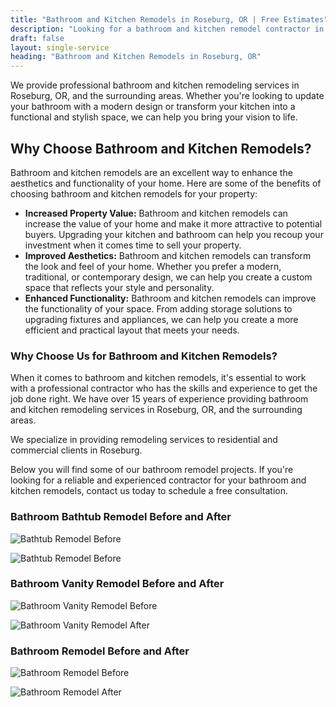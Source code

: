 ```yaml
---
title: "Bathroom and Kitchen Remodels in Roseburg, OR | Free Estimates"
description: "Looking for a bathroom and kitchen remodel contractor in Roseburg, OR? We do bathroom and kitchen remodels in Roseburg, OR area."
draft: false
layout: single-service
heading: "Bathroom and Kitchen Remodels in Roseburg, OR"
---
```


We provide professional bathroom and kitchen remodeling services in Roseburg, OR, and the surrounding areas. Whether you're looking to update your bathroom with a modern design or transform your kitchen into a functional and stylish space, we can help you bring your vision to life.

## Why Choose Bathroom and Kitchen Remodels?
Bathroom and kitchen remodels are an excellent way to enhance the aesthetics and functionality of your home. Here are some of the benefits of choosing bathroom and kitchen remodels for your property:
- **Increased Property Value:** Bathroom and kitchen remodels can increase the value of your home and make it more attractive to potential buyers. Upgrading your kitchen and bathroom can help you recoup your investment when it comes time to sell your property.
- **Improved Aesthetics:** Bathroom and kitchen remodels can transform the look and feel of your home. Whether you prefer a modern, traditional, or contemporary design, we can help you create a custom space that reflects your style and personality.
- **Enhanced Functionality:** Bathroom and kitchen remodels can improve the functionality of your space. From adding storage solutions to upgrading fixtures and appliances, we can help you create a more efficient and practical layout that meets your needs.

### Why Choose Us for Bathroom and Kitchen Remodels?
When it comes to bathroom and kitchen remodels, it's essential to work with a professional contractor who has the skills and experience to get the job done right. We have over 15 years of experience providing bathroom and kitchen remodeling services in Roseburg, OR, and the surrounding areas.

We specialize in providing remodeling services to residential and commercial clients in Roseburg.

Below you will find some of our bathroom remodel projects. If you're looking for a reliable and experienced contractor for your bathroom and kitchen remodels, contact us today to schedule a free consultation.

### Bathroom Bathtub Remodel Before and After
<div class="grid">
<div class="col-3@m col-6">

![Bathtub Remodel Before](/images/bathtub-before.jpg "Bathtub Remodel Before")

</div>
<div class="col-3@m col-6">

![Bathtub Remodel Before](/images/bathtub-after.jpg "Bathtub Remodel After")

</div>
</div>

### Bathroom Vanity Remodel Before and After
<div class="grid">
<div class="col-3@m col-6">

![Bathroom Vanity Remodel Before](/images/bathroom-vanity-before.jpg "Bathroom Vanity Remodel Before")

</div>
<div class="col-3@m col-6">

![Bathroom Vanity Remodel After](/images/bathroom-vanity-after.jpg "Bathroom Vanity Remodel After")

</div>
</div>

### Bathroom Remodel Before and After
<div class="grid">
<div class="col-3@m col-6">

![Bathroom Remodel Before](/images/bathroom-before.jpg "Bathroom Remodel Before")

</div>
<div class="col-3@m col-6">

![Bathroom Remodel After](/images/bathroom-after.jpg "Bathroom Remodel After")

</div>
</div>